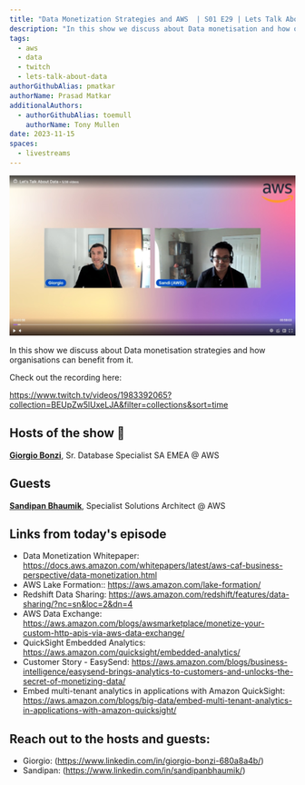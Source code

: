 ```yaml
---
title: "Data Monetization Strategies and AWS  | S01 E29 | Lets Talk About Data Show"
description: "In this show we discuss about Data monetisation and how organisations can benefit from it"
tags:
  - aws
  - data
  - twitch
  - lets-talk-about-data
authorGithubAlias: pmatkar
authorName: Prasad Matkar
additionalAuthors:
  - authorGithubAlias: toemull
    authorName: Tony Mullen
date: 2023-11-15
spaces:
  - livestreams
---
```


![Screenshot from the stream or an image related to the topic](images/show29.jpg)

In this show we discuss about Data monetisation strategies and how organisations can benefit from it.

Check out the recording here:

https://www.twitch.tv/videos/1983392065?collection=BEUpZw5lUxeLJA&filter=collections&sort=time


## Hosts of the show 🎤

[**Giorgio Bonzi**](https://www.linkedin.com/in/giorgio-bonzi-680a8a4b/), Sr. Database Specialist SA EMEA @ AWS

## Guests

[**Sandipan Bhaumik**](https://www.linkedin.com/in/sandipanbhaumik/), Specialist Solutions Architect @ AWS

## Links from today's episode

* Data Monetization Whitepaper: https://docs.aws.amazon.com/whitepapers/latest/aws-caf-business-perspective/data-monetization.html
* AWS Lake Formation:: https://aws.amazon.com/lake-formation/
* Redshift Data Sharing: https://aws.amazon.com/redshift/features/data-sharing/?nc=sn&loc=2&dn=4
* AWS Data Exchange: https://aws.amazon.com/blogs/awsmarketplace/monetize-your-custom-http-apis-via-aws-data-exchange/
* QuickSight Embedded Analytics: https://aws.amazon.com/quicksight/embedded-analytics/
* Customer Story - EasySend: https://aws.amazon.com/blogs/business-intelligence/easysend-brings-analytics-to-customers-and-unlocks-the-secret-of-monetizing-data/
* Embed multi-tenant analytics in applications with Amazon QuickSight:  https://aws.amazon.com/blogs/big-data/embed-multi-tenant-analytics-in-applications-with-amazon-quicksight/

## Reach out to the hosts and guests:

- Giorgio: (https://www.linkedin.com/in/giorgio-bonzi-680a8a4b/)
- Sandipan: (https://www.linkedin.com/in/sandipanbhaumik/)
